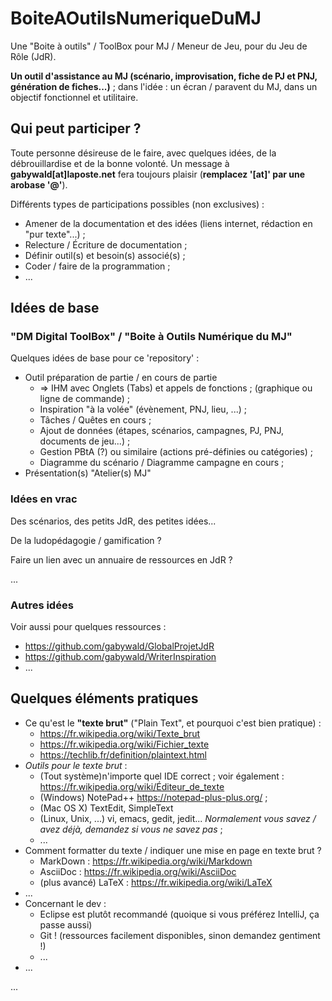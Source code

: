 # BoiteAOutilsNumeriqueDuMJ

Une "Boite à outils" / ToolBox pour MJ / Meneur de Jeu, pour du Jeu de Rôle (JdR). 

**Un outil d'assistance au MJ (scénario, improvisation, fiche de PJ et PNJ, génération de fiches...)** ; dans l'idée : un écran / paravent du MJ, dans un objectif fonctionnel et utilitaire. 

## Qui peut participer ?

Toute personne désireuse de le faire, avec quelques idées, de la débrouillardise et de la bonne volonté. Un message à **gabywald[at]laposte.net** fera toujours plaisir (**remplacez '[at]' par une arobase '@'**). 

Différents types de participations possibles (non exclusives) : 
  * Amener de la documentation et des idées (liens internet, rédaction en "pur texte"...) ; 
  * Relecture / Écriture de documentation ; 
  * Définir outil(s) et besoin(s) associé(s) ; 
  * Coder / faire de la programmation ; 
  * ... 

## Idées de base

### "DM Digital ToolBox" / "Boite à Outils Numérique du MJ"

Quelques idées de base pour ce 'repository' : 

  * Outil préparation de partie / en cours de partie
    * => IHM avec Onglets (Tabs) et appels de fonctions ; (graphique ou ligne de commande) ; 
    * Inspiration "à la volée" (évènement, PNJ, lieu, ...) ; 
    * Tâches / Quêtes en cours ; 
    * Ajout de données (étapes, scénarios, campagnes, PJ, PNJ, documents de jeu...) ; 
    * Gestion PBtA (?) ou similaire (actions pré-définies ou catégories) ; 
    * Diagramme du scénario / Diagramme campagne en cours ; 
  * Présentation(s) "Atelier(s) MJ"

### Idées en vrac

Des scénarios, des petits JdR, des petites idées...

De la ludopédagogie / gamification ?

Faire un lien avec un annuaire de ressources en JdR ?

... 

### Autres idées

Voir aussi pour quelques ressources : 
  * https://github.com/gabywald/GlobalProjetJdR
  * https://github.com/gabywald/WriterInspiration
  * ... 

## Quelques éléments pratiques

  * Ce qu'est le **"texte brut"** ("Plain Text", et pourquoi c'est bien pratique) : 
    * https://fr.wikipedia.org/wiki/Texte_brut 
    * https://fr.wikipedia.org/wiki/Fichier_texte
    * https://techlib.fr/definition/plaintext.html
  * *Outils pour le texte brut* : 
    * (Tout système)n'importe quel IDE correct ; voir également : https://fr.wikipedia.org/wiki/Éditeur_de_texte
    * (Windows) NotePad++ https://notepad-plus-plus.org/ ; 
    * (Mac OS X) TextEdit, SimpleText
    * (Linux, Unix, ...) vi, emacs, gedit, jedit... *Normalement vous savez / avez déjà, demandez si vous ne savez pas* ; 
    * ...
  * Comment formatter du texte / indiquer une mise en page en texte brut ?
    * MarkDown : https://fr.wikipedia.org/wiki/Markdown
    * AsciiDoc : https://fr.wikipedia.org/wiki/AsciiDoc
    * (plus avancé) LaTeX : https://fr.wikipedia.org/wiki/LaTeX
  * ... 
  * Concernant le dev : 
    * Eclipse est plutôt recommandé (quoique si vous préférez IntelliJ, ça passe aussi)
    * Git ! (ressources facilement disponibles, sinon demandez gentiment !)
    * ... 
  * ... 


... 